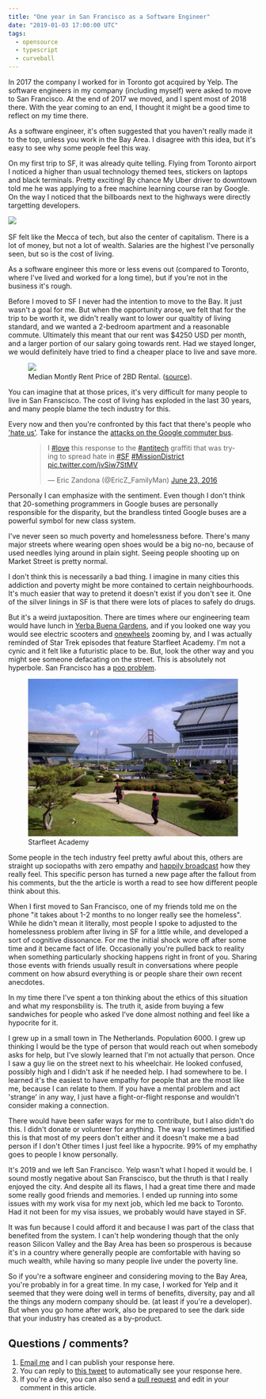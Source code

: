 ```yaml
---
title: "One year in San Francisco as a Software Engineer"
date: "2019-01-03 17:00:00 UTC"
tags:
  - opensource
  - typescript
  - curveball
---
```


In 2017 the company I worked for in Toronto got acquired by Yelp. The
software engineers in my company (including myself) were asked to move to San
Francisco. At the end of 2017 we moved, and I spent most of 2018 there. 
With the year coming to an end, I thought it might be a good time to reflect
on my time there.

As a software engineer, it's often suggested that you haven't really made it to
the top, unless you work in the Bay Area. I disagree with this idea, but it's
easy to see why some people feel this way.

On my first trip to SF, it was already quite telling. Flying from Toronto
airport I noticed a higher than usual technology themed tees, stickers on
laptops and black terminals. Pretty exciting! By chance My Uber driver to
downtown told me he was applying to a free machine learning course ran by Google.
On the way I noticed that the billboards next to the highways were directly
targetting developers.

<a href="https://flic.kr/p/BhbaZE"><img src="https://farm1.staticflickr.com/632/23155535556_a2a3bb87e8_z.jpg" style="max-width: 100%"></a>

SF felt like the Mecca of tech, but also the center of capitalism. There is a
lot of money, but not a lot of wealth. Salaries are the highest I've personally
seen, but so is the cost of living. 

As a software engineer this more or less evens out (compared to Toronto, where
I've lived and worked for a long time), but if you're not in the business it's
rough. 

Before I moved to SF I never had the intention to move to the Bay. It just
wasn't a goal for me. But when the opportunity arose, we felt that for the trip
to be worth it, we didn't really want to lower our qualtity of living standard,
and we wanted a 2-bedroom apartment and a reasonable commute. Ultimately this
meant that our rent was $4250 USD per month, and a larger portion of our salary
going towards rent. Had we stayed longer, we would definitely have tried to
find a cheaper place to live and save more.

<figure>
  <a href="https://medium.com/@mccannatron/1979-to-2015-average-rent-in-san-francisco-33aaea22de0e">
    <img src="https://cdn-images-1.medium.com/max/1043/1*MdPAr5dt5AH73H1mO_NahQ.jpeg" />
  </a>
  <figcaption>Median Montly Rent Price of 2BD Rental. (<a href="https://medium.com/@mccannatron/1979-to-2015-average-rent-in-san-francisco-33aaea22de0e">source</a>).</figcaption>
</figure>

You can imagine that at those prices, it's very difficult for many people to
live in San Franscisco. The cost of living has exploded in the last 30 years,
and many people blame the tech industry for this.

Every now and then you're confronted by this fact that there's people who
['hate us'][1]. Take for instance the [attacks on the Google commuter bus][2].

<figure style="martin: 0 auto">
<blockquote class="twitter-tweet" data-lang="en"><p lang="en" dir="ltr">I <a href="https://twitter.com/hashtag/love?src=hash&amp;ref_src=twsrc%5Etfw">#love</a> this response to the <a href="https://twitter.com/hashtag/antitech?src=hash&amp;ref_src=twsrc%5Etfw">#antitech</a> graffiti that was trying to spread hate in <a href="https://twitter.com/hashtag/SF?src=hash&amp;ref_src=twsrc%5Etfw">#SF</a> <a href="https://twitter.com/hashtag/MissionDistrict?src=hash&amp;ref_src=twsrc%5Etfw">#MissionDistrict</a> <a href="https://t.co/jvSiw7StMV">pic.twitter.com/jvSiw7StMV</a></p>&mdash; Eric Zandona (@EricZ_FamilyMan) <a href="https://twitter.com/EricZ_FamilyMan/status/745850889466953729?ref_src=twsrc%5Etfw">June 23, 2016</a></blockquote>
<script async src="https://platform.twitter.com/widgets.js" charset="utf-8"></script>
</figure>

Personally I can emphasize with the sentiment. Even though I don't think that
20-something programmers in Google buses are personally responsible for the
disparity, but the brandless tinted Google buses are a powerful symbol for new
class system.

I've never seen so much poverty and homelessness before. There's many major
streets where wearing open shoes would be a big no-no, because of used needles
lying around in plain sight. Seeing people shooting up on Market Street is
pretty normal. 

I don't think this is necessarily a bad thing. I imagine in many cities this
addiction and poverty might be more contained to certain neighbourhoods. It's
much easier that way to pretend it doesn't exist if you don't see it.
One of the silver linings in SF is that there were lots of places to safely do
drugs.

But it's a weird juxtaposition. There are times where our engineering team would
have lunch in [Yerba Buena Gardens][3], and if you looked one way you would see
electric scooters and [onewheels][4] zooming by, and I was actually reminded of
Star Trek episodes that feature Starfleet Academy. I'm not a cynic and it felt
like a futuristic place to be. But, look the other way and you might see someone
defacating on the street. This is absolutely not hyperbole. San Francisco has a
[poo problem][6].

<figure>
<a href="http://memory-alpha.wikia.com/wiki/Starfleet_Academy_(Earth)?file=Starfleet_Academy,_2368.jpg">
  <img src="/resources/images/posts/sf/starfleet-academy.jpg" style="max-width: 100%" />
</a>
<figcaption>Starfleet Academy</figcaption>
</figure>

Some people in the tech industry feel pretty awful about this, others are
straight up sociopaths with zero empathy and [happily broadcast][5] how they
really feel. This specific person has turned a new page after the fallout from
his comments, but the the article is worth a read to see how different people
think about this.

When I first moved to San Francisco, one of my friends told me on the phone "it
takes about 1-2 months to no longer really see the homeless". While he didn't
mean it literally, most people I spoke to adjusted to the homelessness problem
after living in SF for a little while, and developed a sort of cognitive
dissonance. For me the initial shock wore off after some time and it became
fact of life. Occasionally you're pulled back to reality when something
particularly shocking happens right in front of you. Sharing those events with
friends usually result in conversations where people comment on how absurd
everything is or people share their own recent anecdotes.

In my time there I've spent a ton thinking about the ethics of this situation
and what my responsbility is. The truth it, aside from buying a few sandwiches
for people who asked I've done almost nothing and feel like a hypocrite for it.

I grew up in a small town in The Netherlands. Population 6000. I grew up thinking
I would be the type of person that would reach out when somebody asks for help,
but I've slowly learned that I'm not actually that person. Once I saw a guy lie
on the street next to his wheelchair. He looked confused, possibly high and I
didn't ask if he needed help. I had somewhere to be. I learned it's the easiest
to have empathy for people that are the most like me, because I can relate to
them. If you have a mental problem and act 'strange' in any way, I just have a
fight-or-flight response and wouldn't consider making a connection.

There would have been safer ways for me to contribute, but I also didn't do this.
I didn't donate or volunteer for anything. The way I sometimes justified this is
that most of my peers don't either and it doesn't make me a bad person if I don't
Other times I just feel like a hypocrite. 99% of my emphathy goes to people I know
personally.

It's 2019 and we left San Francisco. Yelp wasn't what I hoped it would be. I
sound mostly negative about San Franscisco, but the thruth is that I really
enjoyed the city. And despite all its flaws, I had a great time there and made
some really good friends and memories. I ended up running into some issues with
my work visa for my next job, which led me back to Toronto. Had it not been for
my visa issues, we probably would have stayed in SF.

It was fun because I could afford it and because I was part of the class that
benefited from the system. I can't help wondering though that the only reason
Silicon Valley and the Bay Area has been so prosperous is because it's in a
country where generally people are comfortable with having so much wealth,
while having so many people live under the poverty line.

So if you're a software engineer and considering moving to the Bay Area,
you're probably in for a great time.
In my case, I worked for Yelp and it seemed that they were doing well
in terms of benefits, diversity, pay and all the things any modern company
should be. (at least if you're a developer). But when you go home after work,
also be prepared to see the dark side that your industry has created as a
by-product.

Questions / comments?
---------------------

1. [Email me][7] and I can publish your response here.
2. You can reply to [this tweet][8] to automatically see your response here.
3. If you're a dev, you can also send a [pull request][9] and edit in your
   comment in this article.


<!--

If you're writing a pull request, add you contribution above this
text. 

Example template:

[Name](https://example/yourwebsite) on Feb 1st, 2018
> I disagree with this article because you're a bad person

But also feel free to be creative!
-->


[1]: https://twitter.com/EricZ_FamilyMan/status/745850889466953729/photo/1
[2]: https://gizmodo.com/apple-google-reroute-employee-buses-after-series-of-at-1822182686
[3]: https://www.google.com/maps/place/Yerba+Buena+Gardens/@37.7846836,-122.4042666,17.25z/data=!4m13!1m7!3m6!1s0x80859a6d00690021:0x4a501367f076adff!2sSan+Francisco,+CA,+USA!3b1!8m2!3d37.7749295!4d-122.4194155!3m4!1s0x808580879c034b09:0x9426c73a3d692058!8m2!3d37.7850152!4d-122.4023462
[4]: https://onewheel.com/
[5]: http://valleywag.gawker.com/happy-holidays-startup-ceo-complains-sf-is-full-of-hum-1481067192
[6]: https://www.theguardian.com/commentisfree/2018/aug/18/san-francisco-poop-problem-inequality-homelessness
[7]: mailto:sf@evertpot.com
[8]: about:blank
[9]: https://github.com/evert/evert.github.com/blob/master/_posts/2019/2019-01-03-a-look-back-at-sf.md
